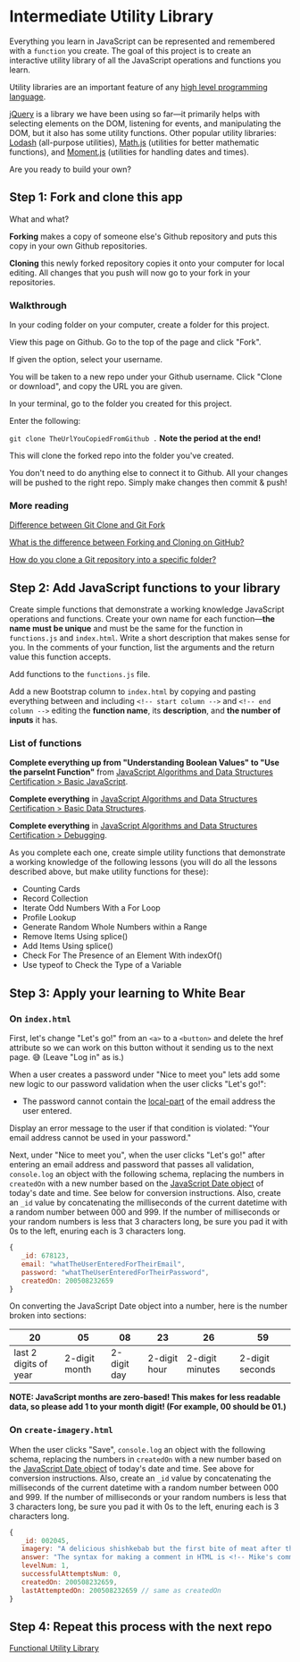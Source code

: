 # Intermediate Utility Library

Everything you learn in JavaScript can be represented and remembered with a `function` you create. The goal of this project is to create an interactive utility library of all the JavaScript operations and functions you learn.

Utility libraries are an important feature of any [high level programming language](https://en.wikipedia.org/wiki/High-level_programming_language).

[jQuery](https://jquery.com/) is a library we have been using so far—it primarily helps with selecting elements on the DOM, listening for events, and manipulating the DOM, but it also has some utility functions. Other popular utility libraries: [Lodash](https://lodash.com/) (all-purpose utilities), [Math.js](https://mathjs.org/) (utilities for better mathematic functions), and [Moment.js](https://momentjs.com/) (utilities for handling dates and times).

Are you ready to build your own?

## Step 1: Fork and clone this app

What and what?

**Forking** makes a copy of someone else's Github repository and puts this copy in your own Github repositories.

**Cloning** this newly forked repository copies it onto your computer for local editing. All changes that you push will now go to your fork in your repositories.

### Walkthrough

In your coding folder on your computer, create a folder for this project.

View this page on Github. Go to the top of the page and click "Fork".

If given the option, select your username.

You will be taken to a new repo under your Github username. Click "Clone or download", and copy the URL you are given.

In your terminal, go to the folder you created for this project.

Enter the following:

`git clone TheUrlYouCopiedFromGithub .` **Note the period at the end!**

This will clone the forked repo into the folder you've created.

You don't need to do anything else to connect it to Github. All your changes will be pushed to the right repo. Simply make changes then commit & push!

### More reading

[Difference between Git Clone and Git Fork](https://www.toolsqa.com/git/difference-between-git-clone-and-git-fork/)

[What is the difference between Forking and Cloning on GitHub?](https://stackoverflow.com/questions/7057194/what-is-the-difference-between-forking-and-cloning-on-github)

[How do you clone a Git repository into a specific folder?](https://stackoverflow.com/questions/651038/how-do-you-clone-a-git-repository-into-a-specific-folder)

## Step 2: Add JavaScript functions to your library

Create simple functions that demonstrate a working knowledge JavaScript operations and functions. Create your own name for each function—**the name must be unique** and must be the same for the function in `functions.js` and `index.html`. Write a short description that makes sense for you. In the comments of your function, list the arguments and the return value this function accepts.

Add functions to the `functions.js` file.

Add a new Bootstrap column to `index.html` by copying and pasting everything between and including `<!-- start column -->` and `<!-- end column -->` editing the **function name**, its **description**, and **the number of inputs** it has.

### List of functions

**Complete everything up from "Understanding Boolean Values" to "Use the parseInt Function"** from [JavaScript Algorithms and Data Structures Certification > Basic JavaScript](https://www.freecodecamp.org/learn/).

**Complete everything** in [JavaScript Algorithms and Data Structures Certification > Basic Data Structures](https://www.freecodecamp.org/learn/).

**Complete everything** in [JavaScript Algorithms and Data Structures Certification > Debugging](https://www.freecodecamp.org/learn/).

As you complete each one, create simple utility functions that demonstrate a working knowledge of the following lessons (you will do all the lessons described above, but make utility functions for these):

-  Counting Cards
-  Record Collection
-  Iterate Odd Numbers With a For Loop
-  Profile Lookup
-  Generate Random Whole Numbers within a Range
-  Remove Items Using splice()
-  Add Items Using splice()
-  Check For The Presence of an Element With indexOf()
-  Use typeof to Check the Type of a Variable

## Step 3: Apply your learning to White Bear

### On `index.html`

First, let's change "Let's go!" from an `<a>` to a `<button>` and delete the href attribute so we can work on this button without it sending us to the next page. :sweat_smile: (Leave "Log in" as is.)

When a user creates a password under "Nice to meet you" lets add some new logic to our password validation when the user clicks "Let's go!":

-  The password cannot contain the [local-part](https://en.wikipedia.org/wiki/Email_address) of the email address the user entered.

Display an error message to the user if that condition is violated: "Your email address cannot be used in your password."

Next, under "Nice to meet you", when the user clicks "Let's go!" after entering an email address and password that passes all validation, `console.log` an object with the following schema, replacing the numbers in `createdOn` with a new number based on the [JavaScript Date object](https://developer.mozilla.org/en-US/docs/Web/JavaScript/Reference/Global_Objects/Date) of today's date and time. See below for conversion instructions. Also, create an `_id` value by concatenating the milliseconds of the current datetime with a random number between 000 and 999. If the number of milliseconds or your random numbers is less that 3 characters long, be sure you pad it with 0s to the left, enuring each is 3 characters long.

```javascript
{
   _id: 678123,
   email: "whatTheUserEnteredForTheirEmail",
   password: "whatTheUserEnteredForTheirPassword",
   createdOn: 200508232659
}
```

On converting the JavaScript Date object into a number, here is the number broken into sections:

| 20                    | 05            | 08          | 23           | 26              | 59              |
| --------------------- | ------------- | ----------- | ------------ | --------------- | --------------- |
| last 2 digits of year | 2-digit month | 2-digit day | 2-digit hour | 2-digit minutes | 2-digit seconds |

**NOTE: JavaScript months are zero-based! This makes for less readable data, so please add 1 to your month digit! (For example, 00 should be 01.)**

### On `create-imagery.html`

When the user clicks "Save", `console.log` an object with the following schema, replacing the numbers in `createdOn` with a new number based on the [JavaScript Date object](https://developer.mozilla.org/en-US/docs/Web/JavaScript/Reference/Global_Objects/Date) of today's date and time. See above for conversion instructions. Also, create an `_id` value by concatenating the milliseconds of the current datetime with a random number between 000 and 999. If the number of milliseconds or your random numbers is less that 3 characters long, be sure you pad it with 0s to the left, enuring each is 3 characters long.

```javascript
{
   _id: 002045,
   imagery: "A delicious shishkebab but the first bite of meat after the pointy end is spicy & makes an exclamation point appear over my head like in a JRPG.",
   answer: "The syntax for making a comment in HTML is <!-- Mike's comment here -->",
   levelNum: 1,
   successfulAttemptsNum: 0,
   createdOn: 200508232659,
   lastAttemptedOn: 200508232659 // same as createdOn
}
```

## Step 4: Repeat this process with the next repo

[Functional Utility Library](https://github.com/punchcode-fullstack/functional-utility-library)
